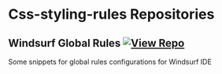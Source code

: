 # Css-styling-rules Repositories

## Windsurf Global Rules [![View Repo](https://img.shields.io/badge/view-repo-green)](https://github.com/danielrosehill/Windsurf-Global-Rules)
Some snippets for global rules configurations for Windsurf IDE

